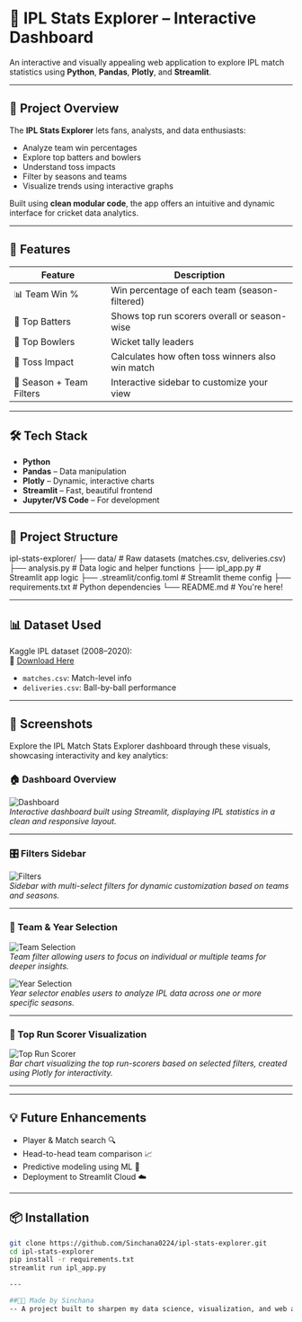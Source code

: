 # 🏏 IPL Stats Explorer – Interactive Dashboard

An interactive and visually appealing web application to explore IPL match statistics using **Python**, **Pandas**, **Plotly**, and **Streamlit**.

---

## 📌 Project Overview

The **IPL Stats Explorer** lets fans, analysts, and data enthusiasts:

- Analyze team win percentages
- Explore top batters and bowlers
- Understand toss impacts
- Filter by seasons and teams
- Visualize trends using interactive graphs

Built using **clean modular code**, the app offers an intuitive and dynamic interface for cricket data analytics.

---

## 🚀 Features

| Feature              | Description                                       |
| -------------------- | ------------------------------------------------- |
| 📊 Team Win %        | Win percentage of each team (season-filtered)     |
| 🧢 Top Batters       | Shows top run scorers overall or season-wise      |
| 🎯 Top Bowlers       | Wicket tally leaders                              |
| 🧠 Toss Impact       | Calculates how often toss winners also win match  |
| 📅 Season + Team Filters | Interactive sidebar to customize your view      |

---

## 🛠️ Tech Stack

- **Python**
- **Pandas** – Data manipulation
- **Plotly** – Dynamic, interactive charts
- **Streamlit** – Fast, beautiful frontend
- **Jupyter/VS Code** – For development

---

## 📁 Project Structure

ipl-stats-explorer/
├── data/ # Raw datasets (matches.csv, deliveries.csv)
├── analysis.py # Data logic and helper functions
├── ipl_app.py # Streamlit app logic
├── .streamlit/config.toml # Streamlit theme config
├── requirements.txt # Python dependencies
└── README.md # You're here!


---

## 📊 Dataset Used

Kaggle IPL dataset (2008–2020):  
📎 [Download Here](https://www.kaggle.com/datasets/patrickb1912/ipl-complete-dataset-2008-2020)

- `matches.csv`: Match-level info
- `deliveries.csv`: Ball-by-ball performance

---

## 📸 Screenshots

Explore the IPL Match Stats Explorer dashboard through these visuals, showcasing interactivity and key analytics:

### 🏠 Dashboard Overview
![Dashboard](images/dashboard.png)  
*Interactive dashboard built using Streamlit, displaying IPL statistics in a clean and responsive layout.*

---

### 🎛️ Filters Sidebar
![Filters](images/filters.png)  
*Sidebar with multi-select filters for dynamic customization based on teams and seasons.*

---

### 🧢 Team & Year Selection
![Team Selection](images/teams.png)  
*Team filter allowing users to focus on individual or multiple teams for deeper insights.*

![Year Selection](images/year.png)  
*Year selector enables users to analyze IPL data across one or more specific seasons.*

---

### 🏏 Top Run Scorer Visualization
![Top Run Scorer](images/top_runscorer.png)  
*Bar chart visualizing the top run-scorers based on selected filters, created using Plotly for interactivity.*

---



---

## 💡 Future Enhancements

- Player & Match search 🔍
- Head-to-head team comparison 📈
- Predictive modeling using ML 🔮
- Deployment to Streamlit Cloud ☁️

---

## 📦 Installation

```bash
git clone https://github.com/Sinchana0224/ipl-stats-explorer.git
cd ipl-stats-explorer
pip install -r requirements.txt
streamlit run ipl_app.py

---

##👩‍💻 Made by Sinchana
-- A project built to sharpen my data science, visualization, and web app skills as part of my placement preparation journey. Feedback and suggestions are welcome!




